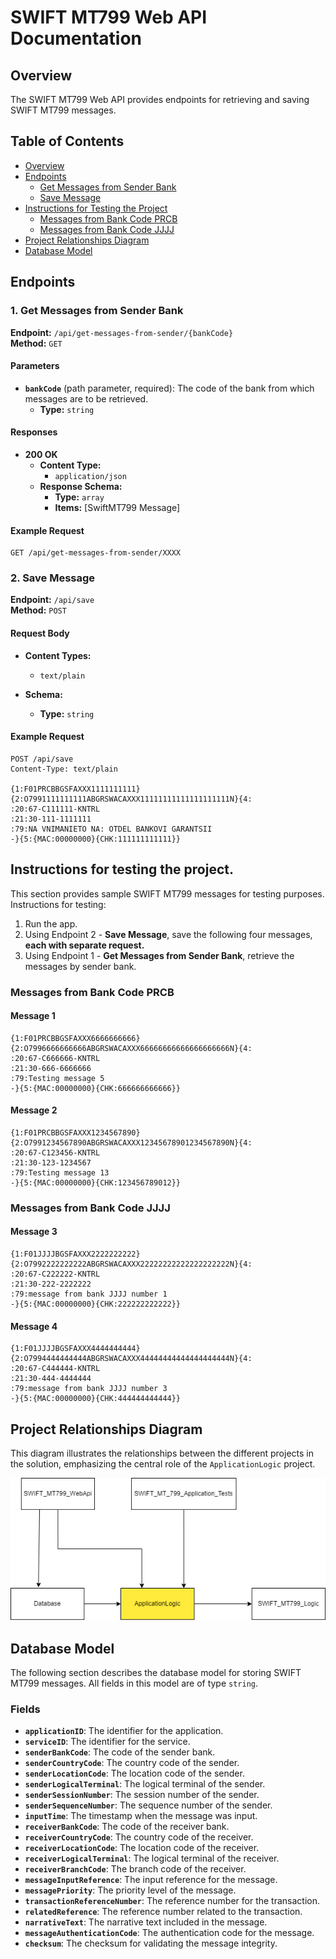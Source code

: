 # SWIFT MT799 Web API Documentation

## Overview

The SWIFT MT799 Web API provides endpoints for retrieving and saving SWIFT MT799 messages.

## Table of Contents

- [Overview](#overview)
- [Endpoints](#endpoints)
  - [Get Messages from Sender Bank](#get-messages-from-sender-bank)
  - [Save Message](#save-message)
- [Instructions for Testing the Project](#instructions-for-testing-the-project)
  - [Messages from Bank Code PRCB](#messages-from-bank-code-prcb)
  - [Messages from Bank Code JJJJ](#messages-from-bank-code-jjjj)
- [Project Relationships Diagram](#project-relationships-diagram)
- [Database Model](#database-model)

## Endpoints

### 1. **Get Messages from Sender Bank**

**Endpoint:** `/api/get-messages-from-sender/{bankCode}`  
**Method:** `GET`

#### Parameters

- **`bankCode`** (path parameter, required): The code of the bank from which messages are to be retrieved.
  - **Type:** `string`

#### Responses

- **200 OK**
  - **Content Type:**
    - `application/json`
  - **Response Schema:**
    - **Type:** `array`
    - **Items:** [SwiftMT799 Message]

#### Example Request

```http
GET /api/get-messages-from-sender/XXXX
```
### 2. **Save Message**

**Endpoint:** `/api/save`  
**Method:** `POST`

#### Request Body

- **Content Types:**
  - `text/plain`
    
- **Schema:**
  - **Type:** `string`

#### Example Request

```
POST /api/save
Content-Type: text/plain

{1:F01PRCBBGSFAXXX1111111111}{2:O7991111111111ABGRSWACAXXX11111111111111111111N}{4:
:20:67-C111111-KNTRL 
:21:30-111-1111111
:79:NA VNIMANIETO NA: OTDEL BANKOVI GARANTSII
-}{5:{MAC:00000000}{CHK:111111111111}}
```
## Instructions for testing the project.

This section provides sample SWIFT MT799 messages for testing purposes.
Instructions for testing:
1. Run the app.
2. Using Endpoint 2 - **Save Message**, save the following four messages, **each with separate request.**
3. Using Endpoint 1 - **Get Messages from Sender Bank**, retrieve the messages by sender bank.

### Messages from Bank Code PRCB

#### Message 1
```plaintext
{1:F01PRCBBGSFAXXX6666666666}{2:O7996666666666ABGRSWACAXXX66666666666666666666N}{4:
:20:67-C666666-KNTRL 
:21:30-666-6666666
:79:Testing message 5
-}{5:{MAC:00000000}{CHK:666666666666}}
```
#### Message 2
```plaintext
{1:F01PRCBBGSFAXXX1234567890}{2:O7991234567890ABGRSWACAXXX12345678901234567890N}{4:
:20:67-C123456-KNTRL 
:21:30-123-1234567
:79:Testing message 13
-}{5:{MAC:00000000}{CHK:123456789012}}
```

### Messages from Bank Code JJJJ

#### Message 3
```plaintext
{1:F01JJJJBGSFAXXX2222222222}{2:O7992222222222ABGRSWACAXXX22222222222222222222N}{4:
:20:67-C222222-KNTRL 
:21:30-222-2222222
:79:message from bank JJJJ number 1
-}{5:{MAC:00000000}{CHK:222222222222}}
```

#### Message 4
```plaintext
{1:F01JJJJBGSFAXXX4444444444}{2:O7994444444444ABGRSWACAXXX44444444444444444444N}{4:
:20:67-C444444-KNTRL 
:21:30-444-4444444
:79:message from bank JJJJ number 3
-}{5:{MAC:00000000}{CHK:444444444444}}
```
## Project Relationships Diagram

This diagram illustrates the relationships between the different projects in the solution, emphasizing the central role of the `ApplicationLogic` project.

![Project Relationships Diagram](architecture.png)

## Database Model

The following section describes the database model for storing SWIFT MT799 messages. All fields in this model are of type `string`.

### Fields

- **`applicationID`**: The identifier for the application.
- **`serviceID`**: The identifier for the service.
- **`senderBankCode`**: The code of the sender bank.
- **`senderCountryCode`**: The country code of the sender.
- **`senderLocationCode`**: The location code of the sender.
- **`senderLogicalTerminal`**: The logical terminal of the sender.
- **`senderSessionNumber`**: The session number of the sender.
- **`senderSequenceNumber`**: The sequence number of the sender.
- **`inputTime`**: The timestamp when the message was input.
- **`receiverBankCode`**: The code of the receiver bank.
- **`receiverCountryCode`**: The country code of the receiver.
- **`receiverLocationCode`**: The location code of the receiver.
- **`receiverLogicalTerminal`**: The logical terminal of the receiver.
- **`receiverBranchCode`**: The branch code of the receiver.
- **`messageInputReference`**: The input reference for the message.
- **`messagePriority`**: The priority level of the message.
- **`transactionReferenceNumber`**: The reference number for the transaction.
- **`relatedReference`**: The reference number related to the transaction.
- **`narrativeText`**: The narrative text included in the message.
- **`messageAuthenticationCode`**: The authentication code for the message.
- **`checksum`**: The checksum for validating the message integrity.
